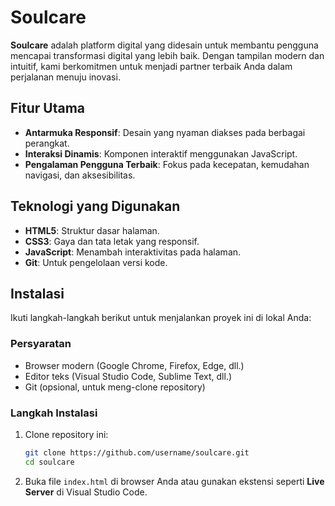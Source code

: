# Soulcare

**Soulcare** adalah platform digital yang didesain untuk membantu pengguna mencapai transformasi digital yang lebih baik. Dengan tampilan modern dan intuitif, kami berkomitmen untuk menjadi partner terbaik Anda dalam perjalanan menuju inovasi.

## Fitur Utama

- **Antarmuka Responsif**: Desain yang nyaman diakses pada berbagai perangkat.
- **Interaksi Dinamis**: Komponen interaktif menggunakan JavaScript.
- **Pengalaman Pengguna Terbaik**: Fokus pada kecepatan, kemudahan navigasi, dan aksesibilitas.

## Teknologi yang Digunakan

- **HTML5**: Struktur dasar halaman.
- **CSS3**: Gaya dan tata letak yang responsif.
- **JavaScript**: Menambah interaktivitas pada halaman.
- **Git**: Untuk pengelolaan versi kode.

## Instalasi

Ikuti langkah-langkah berikut untuk menjalankan proyek ini di lokal Anda:

### Persyaratan

- Browser modern (Google Chrome, Firefox, Edge, dll.)
- Editor teks (Visual Studio Code, Sublime Text, dll.)
- Git (opsional, untuk meng-clone repository)

### Langkah Instalasi

1. Clone repository ini:

   ```bash
   git clone https://github.com/username/soulcare.git
   cd soulcare
   ```

2. Buka file `index.html` di browser Anda atau gunakan ekstensi seperti **Live Server** di Visual Studio Code.
